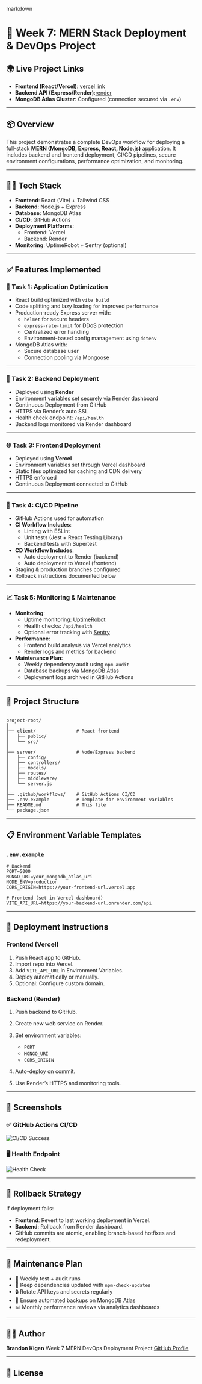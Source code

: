 markdown
# 🚀 Week 7: MERN Stack Deployment & DevOps Project

## 🌍 Live Project Links

- **Frontend (React/Vercel)**: [vercel link](https://week-7-devops-deployment-assignment-five.vercel.app/)
- **Backend API (Express/Render)**:[render](https://week-6-test-debug-assignment-kigenbrandon.onrender.com/api/bugs)
- **MongoDB Atlas Cluster**: Configured (connection secured via `.env`)

---

## 📦 Overview

This project demonstrates a complete DevOps workflow for deploying a full-stack **MERN (MongoDB, Express, React, Node.js)** application. It includes backend and frontend deployment, CI/CD pipelines, secure environment configurations, performance optimization, and monitoring.

---

## 🧑‍💻 Tech Stack

- **Frontend**: React (Vite) + Tailwind CSS
- **Backend**: Node.js + Express
- **Database**: MongoDB Atlas
- **CI/CD**: GitHub Actions
- **Deployment Platforms**:
  - Frontend: Vercel
  - Backend: Render
- **Monitoring**: UptimeRobot + Sentry (optional)

---

## ✅ Features Implemented

### 🔧 Task 1: Application Optimization

- React build optimized with `vite build`
- Code splitting and lazy loading for improved performance
- Production-ready Express server with:
  - `helmet` for secure headers
  - `express-rate-limit` for DDoS protection
  - Centralized error handling
  - Environment-based config management using `dotenv`
- MongoDB Atlas with:
  - Secure database user
  - Connection pooling via Mongoose

---

### 🚀 Task 2: Backend Deployment

- Deployed using **Render**
- Environment variables set securely via Render dashboard
- Continuous Deployment from GitHub
- HTTPS via Render’s auto SSL
- Health check endpoint: `/api/health`
- Backend logs monitored via Render dashboard

---

### 🌐 Task 3: Frontend Deployment

- Deployed using **Vercel**
- Environment variables set through Vercel dashboard
- Static files optimized for caching and CDN delivery
- HTTPS enforced
- Continuous Deployment connected to GitHub

---

### 🔁 Task 4: CI/CD Pipeline

- GitHub Actions used for automation
- **CI Workflow Includes**:
  - Linting with ESLint
  - Unit tests (Jest + React Testing Library)
  - Backend tests with Supertest
- **CD Workflow Includes**:
  - Auto deployment to Render (backend)
  - Auto deployment to Vercel (frontend)
- Staging & production branches configured
- Rollback instructions documented below

---

### 📈 Task 5: Monitoring & Maintenance

- **Monitoring**:
  - Uptime monitoring: [UptimeRobot](https://uptimerobot.com/)
  - Health checks: `/api/health`
  - Optional error tracking with [Sentry](https://sentry.io/)
- **Performance**:
  - Frontend build analysis via Vercel analytics
  - Render logs and metrics for backend
- **Maintenance Plan**:
  - Weekly dependency audit using `npm audit`
  - Database backups via MongoDB Atlas
  - Deployment logs archived in GitHub Actions

---

## 📁 Project Structure

```

project-root/
│
├── client/               # React frontend
│   ├── public/
│   └── src/
│
├── server/               # Node/Express backend
│   ├── config/
│   ├── controllers/
│   ├── models/
│   ├── routes/
│   ├── middleware/
│   └── server.js
│
├── .github/workflows/    # GitHub Actions CI/CD
├── .env.example          # Template for environment variables
├── README.md             # This file
└── package.json

````

---

## 📋 Environment Variable Templates

### `.env.example`

```env
# Backend
PORT=5000
MONGO_URI=your_mongodb_atlas_uri
NODE_ENV=production
CORS_ORIGIN=https://your-frontend-url.vercel.app

# Frontend (set in Vercel dashboard)
VITE_API_URL=https://your-backend-url.onrender.com/api
````

---

## 🚀 Deployment Instructions

### Frontend (Vercel)

1. Push React app to GitHub.
2. Import repo into Vercel.
3. Add `VITE_API_URL` in Environment Variables.
4. Deploy automatically or manually.
5. Optional: Configure custom domain.

### Backend (Render)

1. Push backend to GitHub.
2. Create new web service on Render.
3. Set environment variables:

   * `PORT`
   * `MONGO_URI`
   * `CORS_ORIGIN`
4. Auto-deploy on commit.
5. Use Render’s HTTPS and monitoring tools.

---

## 🧪 Screenshots

### ✅ GitHub Actions CI/CD

![CI/CD Success](./assets/github-actions-success.png)

### 🖥️ Health Endpoint

![Health Check](./assets/health-check.png)

---

## 🔁 Rollback Strategy

If deployment fails:

* **Frontend**: Revert to last working deployment in Vercel.
* **Backend**: Rollback from Render dashboard.
* GitHub commits are atomic, enabling branch-based hotfixes and redeployment.

---

## 📆 Maintenance Plan

* 🧪 Weekly test + audit runs
* 🔄 Keep dependencies updated with `npm-check-updates`
* 🔒 Rotate API keys and secrets regularly
* 💾 Ensure automated backups on MongoDB Atlas
* 📊 Monthly performance reviews via analytics dashboards

---

## 👨‍🏫 Author

**Brandon Kigen**
Week 7 MERN DevOps Deployment Project
[GitHub Profile](https://github.com/kigenbrandon)

---

## 📃 License


